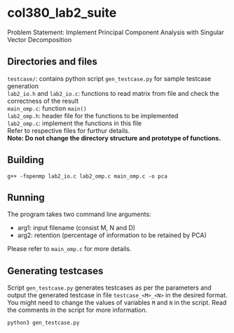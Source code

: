 # col380_lab2_suite

Problem Statement: Implement Principal Component Analysis with Singular Vector Decomposition

## Directories and files
`testcase/`: contains python script `gen_testcase.py` for sample testcase generation  
`lab2_io.h` and `lab2_io.c`: functions to read matrix from file and check the correctness of the result  
`main_omp.c`: function `main()`  
`lab2_omp.h`: header file for the functions to be implemented  
`lab2_omp.c`: implement the functions in this file  
Refer to respective files for furthur details.  
**Note: Do not change the directory structure and prototype of functions.**

## Building
```
g++ -fopenmp lab2_io.c lab2_omp.c main_omp.c -o pca
```

## Running
The program takes two command line arguments:
- arg1: input filename (consist M, N and D)  
- arg2: retention (percentage of information to be retained by PCA) 

Please refer to `main_omp.c` for more details.

## Generating testcases
Script `gen_testcase.py` generates testcases as per the parameters and output the generated testcase in file `testcase_<M>_<N>` in the desired format. You might need to change the values of variables `M` and `N` in the script. Read the comments in the script for more information.
```
python3 gen_testcase.py
```
